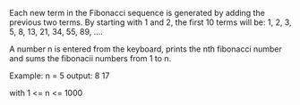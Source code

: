  Each new term in the Fibonacci sequence is generated by adding the previous two terms. By starting with 1 and 2, the first 10 terms will be: 
 1, 2, 3, 5, 8, 13, 21, 34, 55, 89, ....
 
A number n is entered from the keyboard, prints the nth fibonacci number and sums the fibonacii numbers from 1 to n.

Example: n = 5
output: 8
        17

with 1 <= n <= 1000
